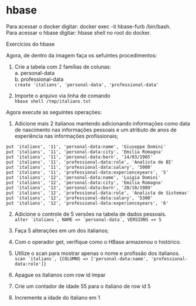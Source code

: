 # hbase 
Para acessar o docker digitar: docker exec -it hbase-furb /bin/bash.  
Para acessar o hbase digitar: hbase shell no root do docker.  

Exercícios do hbase

Agora, de dentro da imagem faça os sefuintes procedimentos:  
1. Crie a tabela com 2 famílias de colunas:  
a. personal-data  
b. professional-data   
`create 'italians', 'personal-data', 'professional-data'`  

2. Importe o arquivo via linha de comando  
`hbase shell /tmp/italians.txt`  

Agora execute as seguintes operações:  
1. Adicione mais 2 italianos mantendo adicionando informações como data de nascimento nas informações pessoais e um atributo de anos de
experiência nas informações profissionais;  

`put 'italians', '11', 'personal-data:name', 'Giuseppe Domini'`  
`put 'italians', '11', 'personal-data:city', 'Emilia Romagna'`  
`put 'italians', '11', 'personal-data:born', '14/03/1985'`  
`put 'italians', '11', 'professional-data:role', 'Analista de BI'`  
`put 'italians', '11', 'professional-data:salary', '5000'`  
`put 'italians', '11', 'professional-data:experienceyears', '5'`  
`put 'italians', '12', 'personal-data:name', 'Luigia Domini'`  
`put 'italians', '12', 'personal-data:city', 'Emilia Romagna'`  
`put 'italians', '12', 'personal-data:born', '20/10/1989'`  
`put 'italians', '12', 'professional-data:role', 'Analista de Sistemas'`  
`put 'italians', '12', 'professional-data:salary', '5300'`  
`put 'italians', '12', 'professional-data:experienceyears', '6'`  

2. Adicione o controle de 5 versões na tabela de dados pessoais.  
`alter ´italians´, NAME => ´personal-data´, VERSIONS => 5`


3. Faça 5 alterações em um dos italianos;  


4. Com o operador get, verifique como o HBase armazenou o histórico.  


5. Utilize o scan para mostrar apenas o nome e profissão dos italianos.  
`scan ´italians´, {COLUMNS => ['personal-data:name', 'professional-data:role']}`  


6. Apague os italianos com row id ímpar  


7. Crie um contador de idade 55 para o italiano de row id 5  


8. Incremente a idade do italiano em 1  







